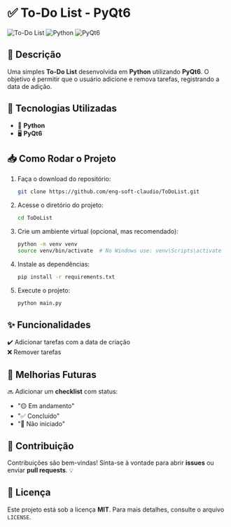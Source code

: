 # ✅ To-Do List - PyQt6

![To-Do List](https://img.shields.io/badge/Status-Em%20Desenvolvimento-yellow)
![Python](https://img.shields.io/badge/Python-3.x-blue?logo=python)
![PyQt6](https://img.shields.io/badge/PyQt6-GUI-green?logo=qt)

## 📌 Descrição
Uma simples **To-Do List** desenvolvida em **Python** utilizando **PyQt6**. O objetivo é permitir que o usuário adicione e remova tarefas, registrando a data de adição. 

## 🚀 Tecnologias Utilizadas
- 🐍 **Python**
- 🖥️ **PyQt6**

## 📥 Como Rodar o Projeto
1. Faça o download do repositório:
   ```sh
   git clone https://github.com/eng-soft-claudio/ToDoList.git
   ```
2. Acesse o diretório do projeto:
   ```sh
   cd ToDoList
   ```
3. Crie um ambiente virtual (opcional, mas recomendado):
   ```sh
   python -m venv venv
   source venv/bin/activate  # No Windows use: venv\Scripts\activate
   ```
4. Instale as dependências:
   ```sh
   pip install -r requirements.txt
   ```
5. Execute o projeto:
   ```sh
   python main.py
   ```

## ✨ Funcionalidades
✔️ Adicionar tarefas com a data de criação  
❌ Remover tarefas  

## 🔮 Melhorias Futuras
🔜 Adicionar um **checklist** com status:
- "🟡 Em andamento"
- "✅ Concluído"
- "🔴 Não iniciado"

## 🤝 Contribuição
Contribuições são bem-vindas! Sinta-se à vontade para abrir **issues** ou enviar **pull requests**. 💡

## 📜 Licença
Este projeto está sob a licença **MIT**. Para mais detalhes, consulte o arquivo `LICENSE`.

